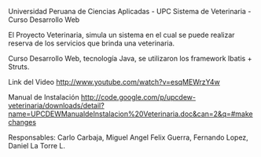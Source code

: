 Universidad Peruana de Ciencias Aplicadas - UPC
Sistema de Veterinaria - Curso Desarrollo Web

El Proyecto Veterinaria, simula un sistema en el cual se puede realizar reserva de los servicios que brinda una veterinaria.

Curso Desarrollo Web,  tecnología Java, se utilizaron los framework Ibatis + Struts.

Link del Video
http://www.youtube.com/watch?v=esqMEWrzY4w

Manual de Instalación
http://code.google.com/p/upcdew-veterinaria/downloads/detail?name=UPCDEWManualdeInstalacion%20Veterinaria.doc&can=2&q=#makechanges

Responsables:
Carlo Carbaja,
Miguel Angel Felix Guerra,
Fernando Lopez,
Daniel La Torre L.